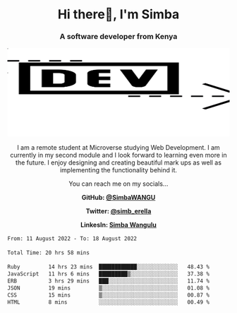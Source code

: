 
<h1 align="center"> Hi there👋, I'm Simba</h1>
<h3 align="center">A software developer from Kenya</h3>

<img src="/arrow-svgrepo-com.svg" margin="auto" width="100%" height="200px">


<p align="center">I am a remote student at Microverse studying Web Development. I am currently in my second module and I look forward to learning even more in the future. I enjoy designing and creating beautiful mark ups as well as implementing the functionality behind it.</p>

<p align="center">You can reach me on my socials... </p>

<div align="center">

__<p>  GitHub: [@SimbaWANGU](https://github.com/SimbaWANGU)__  </p>
__<p> Twitter: [@simb_erella](https://twitter.com/simb_erella)__ </p>
__<p> LinkesIn: [Simba Wangulu](https://www.linkedin.com/in/simba-wangulu/)__ </p>

</div>

<!--START_SECTION:waka-->

```text
From: 11 August 2022 - To: 18 August 2022

Total Time: 20 hrs 58 mins

Ruby         14 hrs 23 mins  ████████████░░░░░░░░░░░░░   48.43 %
JavaScript   11 hrs 6 mins   █████████▒░░░░░░░░░░░░░░░   37.38 %
ERB          3 hrs 29 mins   ███░░░░░░░░░░░░░░░░░░░░░░   11.74 %
JSON         19 mins         ▒░░░░░░░░░░░░░░░░░░░░░░░░   01.08 %
CSS          15 mins         ▒░░░░░░░░░░░░░░░░░░░░░░░░   00.87 %
HTML         8 mins          ░░░░░░░░░░░░░░░░░░░░░░░░░   00.49 %
```

<!--END_SECTION:waka-->
